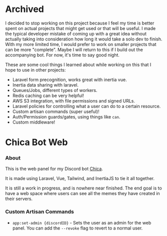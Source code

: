 # Archived
I decided to stop working on this project because I feel my time is better spent on actual projects that might get used
or that will be useful. I made the typical developer mistake of coming up with a great idea without actually taking
into consideration how long it would take a solo dev to finish. With my more limited time, I would prefer to work on 
smaller projects that can be more "complete". Maybe I will return to this if I build out the accompanying bot. For now,
it's time to say good night.

These are some cool things I learned about while working on this that I hope to use in other projects:

- Laravel form precognition, works great with inertia vue.
- Inertia data sharing with laravel.
- Queues/Jobs, different types of workers.
- Redis caching can be very helpful!
- AWS S3 integration, with file permissions and signed URLs.
- Laravel policies for controlling what a user can do to a certain resource. 
- Custom artisan commands (super useful)!
- Auth/Permission guards/gates, using things like `can`.
- Custom middleware!

# Chica Bot Web

### About
This is the web panel for my Discord bot [Chica](https://github.com/driedsponge/chica).

It is made using Laravel, Vue, Tailwind, and InertiaJS to tie it all together.

It is still a work in progress, and is nowhere near finished. The end goal is to have a web space where users can see all the memes they have created in their servers.

### Custom Artisan Commands

- `app:set-admin {discordID}` - Sets the user as an admin for the web panel. You can add the `--revoke` flag to revert
to a normal user.
